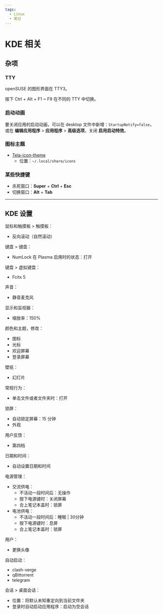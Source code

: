 ```yaml
---
tags:
  - Linux
  - 笔记
---
```


# KDE 相关

## 杂项

### TTY

openSUSE 的图形界面在 TTY3。

按下 Ctrl + Alt + F1 ~ F9 在不同的 TTY 中切换。

### 启动动画

要关闭应用的启动动画，可以在 desktop 文件中新增：`StartupNotify=false`，或在 **编辑应用程序** > **应用程序** > **高级选项**，关闭 **启用启动特效**。

### 图标主题

- [Tela-icon-theme]
    - 位置：`~/.local/share/icons`

[Tela-icon-theme]: https://store.kde.org/p/1279924

### 某些快捷键

- 杀死窗口：**Super** + **Ctrl** + **Esc**
- 切换窗口：**Alt** + **Tab**

----

## KDE 设置

鼠标和触摸板 > 触摸板：

- 反向滚动（自然滚动）

键盘 > 键盘：

- NumLock 在 Plasma 启用时的状态：打开

键盘 > 虚拟键盘：

- Fcitx 5

声音：

- 静音麦克风

显示和监视器：

- 缩放率：150%

颜色和主题，修改：

- 图标
- 光标
- 欢迎屏幕
- 登录屏幕

壁纸：

- 幻灯片

常规行为：

- 单击文件或者文件夹时：打开

锁屏：

- 自动锁定屏幕：15 分钟
- 外观

用户反馈：

- 第四档

日期和时间：

- 自动设置日期和时间

电源管理：

- 交流供电：
  - 不活动一段时间后：无操作
  - 按下电源键时：关闭屏幕
  - 合上笔记本盖时：锁屏
- 电池供电：
  - 不活动一段时间后：睡眠 | 30分钟
  - 按下电源键时：息屏
  - 合上笔记本盖时：锁屏

用户：

- 更换头像

自动启动：

- clash-verge
- qBittorrent
- telegram

会话 > 桌面会话：

- 位置：将默认未知重定向到当前文件夹
- 登录时自动启动应用程序：启动为空会话